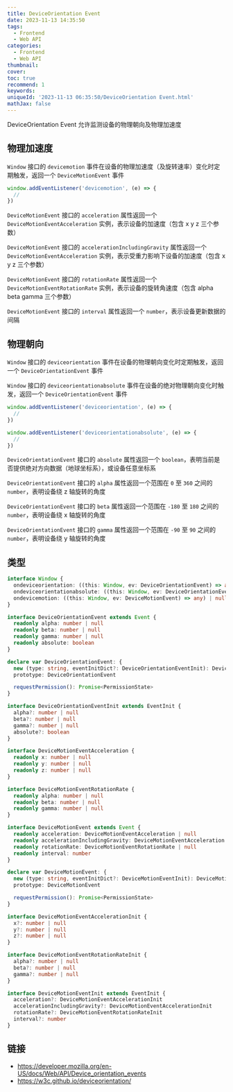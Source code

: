 ```yaml
---
title: DeviceOrientation Event
date: 2023-11-13 14:35:50
tags:
  - Frontend
  - Web API
categories:
  - Frontend
  - Web API
thumbnail:
cover:
toc: true
recommend: 1
keywords:
uniqueId: '2023-11-13 06:35:50/DeviceOrientation Event.html'
mathJax: false
---
```


DeviceOrientation Event 允许监测设备的物理朝向及物理加速度

## 物理加速度

`Window` 接口的 `devicemotion` 事件在设备的物理加速度（及旋转速率）变化时定期触发，返回一个 `DeviceMotionEvent` 事件

```js
window.addEventListener('devicemotion', (e) => {
  //
})
```

`DeviceMotionEvent` 接口的 `acceleration` 属性返回一个 `DeviceMotionEventAcceleration` 实例，表示设备的加速度（包含 x y z 三个参数）

`DeviceMotionEvent` 接口的 `accelerationIncludingGravity` 属性返回一个 `DeviceMotionEventAcceleration` 实例，表示受重力影响下设备的加速度（包含 x y z 三个参数）

`DeviceMotionEvent` 接口的 `rotationRate` 属性返回一个 `DeviceMotionEventRotationRate` 实例，表示设备的旋转角速度（包含 alpha beta gamma 三个参数）

`DeviceMotionEvent` 接口的 `interval` 属性返回一个 `number`，表示设备更新数据的间隔

## 物理朝向

`Window` 接口的 `deviceorientation` 事件在设备的物理朝向变化时定期触发，返回一个 `DeviceOrientationEvent` 事件

`Window` 接口的 `deviceorientationabsolute` 事件在设备的绝对物理朝向变化时触发，返回一个 `DeviceOrientationEvent` 事件

```js
window.addEventListener('deviceorientation', (e) => {
  //
})

window.addEventListener('deviceorientationabsolute', (e) => {
  //
})
```

`DeviceOrientationEvent` 接口的 `absolute` 属性返回一个 `boolean`，表明当前是否提供绝对方向数据（地球坐标系），或设备任意坐标系

`DeviceOrientationEvent` 接口的 `alpha` 属性返回一个范围在 `0` 至 `360` 之间的 `number`，表明设备绕 z 轴旋转的角度

`DeviceOrientationEvent` 接口的 `beta` 属性返回一个范围在 `-180` 至 `180` 之间的 `number`，表明设备绕 x 轴旋转的角度

`DeviceOrientationEvent` 接口的 `gamma` 属性返回一个范围在 `-90` 至 `90` 之间的 `number`，表明设备绕 y 轴旋转的角度

## 类型

```ts
interface Window {
  ondeviceorientation: ((this: Window, ev: DeviceOrientationEvent) => any) | null
  ondeviceorientationabsolute: ((this: Window, ev: DeviceOrientationEvent) => any) | null
  ondevicemotion: ((this: Window, ev: DeviceMotionEvent) => any) | null
}

interface DeviceOrientationEvent extends Event {
  readonly alpha: number | null
  readonly beta: number | null
  readonly gamma: number | null
  readonly absolute: boolean
}

declare var DeviceOrientationEvent: {
  new (type: string, eventInitDict?: DeviceOrientationEventInit): DeviceOrientationEvent
  prototype: DeviceOrientationEvent

  requestPermission(): Promise<PermissionState>
}

interface DeviceOrientationEventInit extends EventInit {
  alpha?: number | null
  beta?: number | null
  gamma?: number | null
  absolute?: boolean
}

interface DeviceMotionEventAcceleration {
  readonly x: number | null
  readonly y: number | null
  readonly z: number | null
}

interface DeviceMotionEventRotationRate {
  readonly alpha: number | null
  readonly beta: number | null
  readonly gamma: number | null
}

interface DeviceMotionEvent extends Event {
  readonly acceleration: DeviceMotionEventAcceleration | null
  readonly accelerationIncludingGravity: DeviceMotionEventAcceleration | null
  readonly rotationRate: DeviceMotionEventRotationRate | null
  readonly interval: number
}

declare var DeviceMotionEvent: {
  new (type: string, eventInitDict?: DeviceMotionEventInit): DeviceMotionEvent
  prototype: DeviceMotionEvent

  requestPermission(): Promise<PermissionState>
}

interface DeviceMotionEventAccelerationInit {
  x?: number | null
  y?: number | null
  z?: number | null
}

interface DeviceMotionEventRotationRateInit {
  alpha?: number | null
  beta?: number | null
  gamma?: number | null
}

interface DeviceMotionEventInit extends EventInit {
  acceleration?: DeviceMotionEventAccelerationInit
  accelerationIncludingGravity?: DeviceMotionEventAccelerationInit
  rotationRate?: DeviceMotionEventRotationRateInit
  interval?: number
}
```

## 链接

* <https://developer.mozilla.org/en-US/docs/Web/API/Device_orientation_events>
* <https://w3c.github.io/deviceorientation/>
